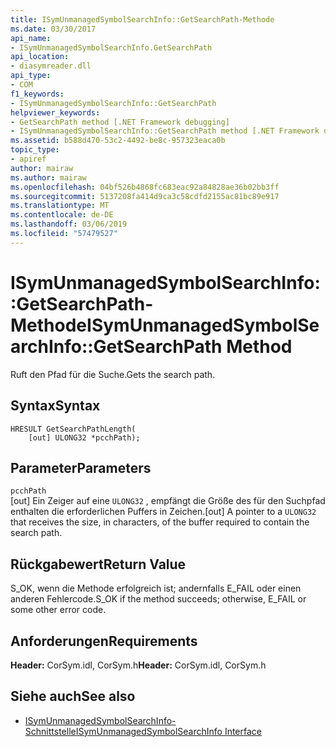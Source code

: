 ```yaml
---
title: ISymUnmanagedSymbolSearchInfo::GetSearchPath-Methode
ms.date: 03/30/2017
api_name:
- ISymUnmanagedSymbolSearchInfo.GetSearchPath
api_location:
- diasymreader.dll
api_type:
- COM
f1_keywords:
- ISymUnmanagedSymbolSearchInfo::GetSearchPath
helpviewer_keywords:
- GetSearchPath method [.NET Framework debugging]
- ISymUnmanagedSymbolSearchInfo::GetSearchPath method [.NET Framework debugging]
ms.assetid: b588d470-53c2-4492-be8c-957323eaca0b
topic_type:
- apiref
author: mairaw
ms.author: mairaw
ms.openlocfilehash: 04bf526b4868fc683eac92a84828ae36b02bb3ff
ms.sourcegitcommit: 5137208fa414d9ca3c58cdfd2155ac81bc89e917
ms.translationtype: MT
ms.contentlocale: de-DE
ms.lasthandoff: 03/06/2019
ms.locfileid: "57479527"
---
```

# <a name="isymunmanagedsymbolsearchinfogetsearchpath-method"></a><span data-ttu-id="22713-102">ISymUnmanagedSymbolSearchInfo::GetSearchPath-Methode</span><span class="sxs-lookup"><span data-stu-id="22713-102">ISymUnmanagedSymbolSearchInfo::GetSearchPath Method</span></span>
<span data-ttu-id="22713-103">Ruft den Pfad für die Suche.</span><span class="sxs-lookup"><span data-stu-id="22713-103">Gets the search path.</span></span>  
  
## <a name="syntax"></a><span data-ttu-id="22713-104">Syntax</span><span class="sxs-lookup"><span data-stu-id="22713-104">Syntax</span></span>  
  
```  
HRESULT GetSearchPathLength(  
    [out] ULONG32 *pcchPath);  
```  
  
## <a name="parameters"></a><span data-ttu-id="22713-105">Parameter</span><span class="sxs-lookup"><span data-stu-id="22713-105">Parameters</span></span>  
 `pcchPath`  
 <span data-ttu-id="22713-106">[out] Ein Zeiger auf eine `ULONG32` , empfängt die Größe des für den Suchpfad enthalten die erforderlichen Puffers in Zeichen.</span><span class="sxs-lookup"><span data-stu-id="22713-106">[out] A pointer to a `ULONG32` that receives the size, in characters, of the buffer required to contain the search path.</span></span>  
  
## <a name="return-value"></a><span data-ttu-id="22713-107">Rückgabewert</span><span class="sxs-lookup"><span data-stu-id="22713-107">Return Value</span></span>  
 <span data-ttu-id="22713-108">S_OK, wenn die Methode erfolgreich ist; andernfalls E_FAIL oder einen anderen Fehlercode.</span><span class="sxs-lookup"><span data-stu-id="22713-108">S_OK if the method succeeds; otherwise, E_FAIL or some other error code.</span></span>  
  
## <a name="requirements"></a><span data-ttu-id="22713-109">Anforderungen</span><span class="sxs-lookup"><span data-stu-id="22713-109">Requirements</span></span>  
 <span data-ttu-id="22713-110">**Header:** CorSym.idl, CorSym.h</span><span class="sxs-lookup"><span data-stu-id="22713-110">**Header:** CorSym.idl, CorSym.h</span></span>  
  
## <a name="see-also"></a><span data-ttu-id="22713-111">Siehe auch</span><span class="sxs-lookup"><span data-stu-id="22713-111">See also</span></span>
- [<span data-ttu-id="22713-112">ISymUnmanagedSymbolSearchInfo-Schnittstelle</span><span class="sxs-lookup"><span data-stu-id="22713-112">ISymUnmanagedSymbolSearchInfo Interface</span></span>](../../../../docs/framework/unmanaged-api/diagnostics/isymunmanagedsymbolsearchinfo-interface.md)
